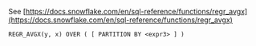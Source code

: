 See [https://docs.snowflake.com/en/sql-reference/functions/regr_avgx](https://docs.snowflake.com/en/sql-reference/functions/regr_avgx)
```
REGR_AVGX(y, x) OVER ( [ PARTITION BY <expr3> ] )
```
